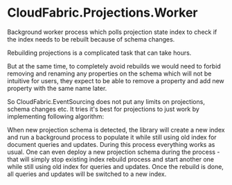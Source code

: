 # CloudFabric.Projections.Worker

Background worker process which polls projection state index to check if the index needs to be rebuilt because of schema changes.

Rebuilding projections is a complicated task that can take hours.

But at the same time, to completely avoid rebuilds we would need to forbid removing and renaming any properties on the schema which will not be intuitive for users,
they expect to be able to remove a property and add new property with the same name later.

So CloudFabric.EventSourcing does not put any limits on projections, schema changes etc. 
It tries it's best for projections to just work by implementing following algorithm:

When new projection schema is detected, the library will create a new index and run a background process to populate it while still
using old index for document queries and updates. During this process everything works as usual. 
One can even deploy a new projection schema during the process - that will 
simply stop existing index rebuild process and start another one while still using old index for queries and updates.
Once the rebuild is done, all queries and updates will be switched to a new index.
